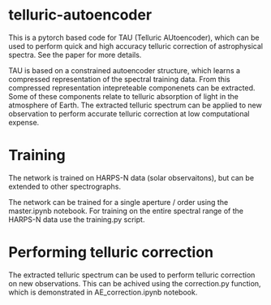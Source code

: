 # telluric-autoencoder
This is a pytorch based code for TAU (Telluric AUtoencoder), which can be used to perform quick and high accuracy telluric correction of astrophysical spectra. See the paper for more details.

TAU is based on a constrained autoencoder structure, which learns a compressed representation of the spectral training data. From this compressed representation intepreteable componenets can be extracted. Some of these components relate to telluric absorption of light in the atmosphere of Earth. The extracted telluric spectrum can be applied to new observation to perform accurate telluric correction at low computational expense.

# Training 
The network is trained on HARPS-N data (solar observaitons), but can be extended to other spectrographs. 

The network can be trained for a single aperture / order using the master.ipynb notebook. For training on the entire spectral range of the HARPS-N data use the training.py script. 

# Performing telluric correction
The extracted telluric spectrum can be used to perform telluric correction on new observations. This can be achived using the correction.py function, which is demonstrated in AE_correction.ipynb notebook.




